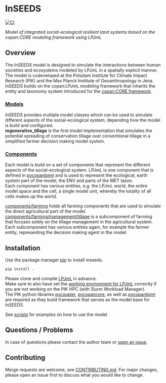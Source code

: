 # InSEEDS

[![CI](https://github.com/pik-copan/inseeds/actions/workflows/check.yml/badge.svg)](https://github.com/pik-copan/inseeds/actions)

*Model of integrated social-ecological resilient land systems based on the copan:CORE modeling framework using LPJmL*

## Overview

The InSEEDS model is designed to simulate the interactions between human
societies and ecosystems modeled by LPJmL in a spatially explicit manner.  
The model is codeveloped at the Potsdam Institute for Climate Impact Research
(PIK) and the Max Planck Institute of Geoanthropology in Jena.
InSEEDS builds on the copan:LPJmL modeling framework that inherits the
entity and taxonomy system introduced for the
[copan:CORE framework](https://doi.org/10.5194/esd-11-395-2020).


### [Models](./inseeds/models)

InSEEDS provides multiple model classes which can be used to simulate different
aspects of the social-ecological system, depending how the model is build and
configured.  
**regenerative_tillage** is the first model implementation that simulates the
potential spreading of conservation tillage over conventional tillage in a
simplified farmer decision making model system.  

### [Components](./inseeds/components)

Each model is build on a set of components that represent the different
aspects of the social-ecological system. LPJmL is one component that is
defined in [pycopanlpjml](https://github.com/pik-copan/pycopanlpjml) and is used
to represent the ecological, earth system part of the model, the ENV and parts
of the MET taxon.  
Each component has various entities, e.g. the LPJmL world, the entire model
space and the cell, a single model unit, whereby the totality of all cells makes
up the world.  

[components/farming](./inseeds/components/farming) holds all farming components
that are used to simulate the direct agricultural part of the model.  
[components/farming/management/tillage](./inseeds/components/farming/management/tillage)
is a subcomponent of farming that focuses solely on the tillage management in
the agricultural system.  
Each subcomponent has various entities again, for example the farmer entity,
representing the decision making agent in the model.

## Installation

Use the package manager [pip](https://pip.pypa.io/en/stable/) to install inseeds.

```bash
pip install .
```

Please clone and compile [LPJmL](https://github.com/pik/LPJmL) in advance.  
Make sure to also have set the [working environment for LPJmL](https://github.com/PIK-LPJmL/LPJmL/blob/master/INSTALL) correctly if you are not working
on the PIK HPC (with Slurm Workload Manager).  
The PIK python libraries [pycoupler](https://github.com/PIK-LPJmL/pycoupler),
[pycopancore](https://github.com/pik-copan/pycopancore),
as well as [pycopanlpjml](https://github.com/pik-copan/pycopanlpjml)
are required as they build framework that serves as the model base for InSEEDS.

See [scripts](./scripts/) for examples on how to use the model.

## Questions / Problems

In case of questions please contact the author team or [open an issue](https://github.com/pik-copan/inseeds/issues/new).

## Contributing
Merge requests are welcome, see [CONTRIBUTING.md](CONTRIBUTING.md). For major changes, please open an issue first to discuss what you would like to change.
